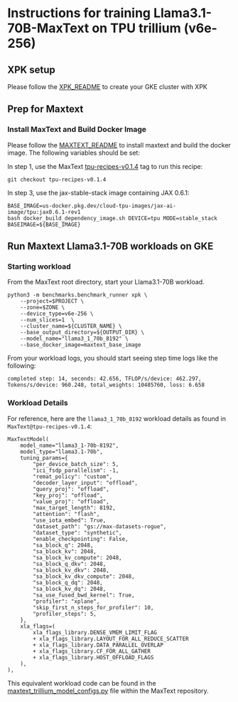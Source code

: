 # Instructions for training Llama3.1-70B-MaxText on TPU trillium (v6e-256)

## XPK setup
Please follow the [XPK_README](https://github.com/AI-Hypercomputer/tpu-recipes/blob/main/training/XPK_README.md) to create your GKE cluster with XPK

## Prep for Maxtext

### Install MaxText and Build Docker Image
Please follow the [MAXTEXT_README](https://github.com/AI-Hypercomputer/tpu-recipes/blob/main/training/MAXTEXT_README.md) to install maxtext and build the docker image. The following variables should be set:

In step 1, use the MaxText [tpu-recipes-v0.1.4](https://github.com/AI-Hypercomputer/maxtext/releases/tag/tpu-recipes-v0.1.4) tag to run this recipe:
```
git checkout tpu-recipes-v0.1.4
```

In step 3, use the jax-stable-stack image containing JAX 0.6.1:
```
BASE_IMAGE=us-docker.pkg.dev/cloud-tpu-images/jax-ai-image/tpu:jax0.6.1-rev1
bash docker_build_dependency_image.sh DEVICE=tpu MODE=stable_stack BASEIMAGE=${BASE_IMAGE}
```

## Run Maxtext Llama3.1-70B workloads on GKE

### Starting workload

From the MaxText root directory, start your Llama3.1-70B workload.
```
python3 -m benchmarks.benchmark_runner xpk \
    --project=$PROJECT \
    --zone=$ZONE \
    --device_type=v6e-256 \
    --num_slices=1  \
    --cluster_name=${CLUSTER_NAME} \
    --base_output_directory=${OUTPUT_DIR} \
    --model_name="llama3_1_70b_8192" \
    --base_docker_image=maxtext_base_image
```

From your workload logs, you should start seeing step time logs like the following:
```
completed step: 14, seconds: 42.656, TFLOP/s/device: 462.297, Tokens/s/device: 960.248, total_weights: 10485760, loss: 6.658
```

### Workload Details

For reference, here are the `llama3_1_70b_8192` workload details as found in `MaxText@tpu-recipes-v0.1.4`:

```
MaxTextModel(
    model_name="llama3_1-70b-8192",
    model_type="llama3.1-70b",
    tuning_params={
        "per_device_batch_size": 5,
        "ici_fsdp_parallelism": -1,
        "remat_policy": "custom",
        "decoder_layer_input": "offload",
        "query_proj": "offload",
        "key_proj": "offload",
        "value_proj": "offload",
        "max_target_length": 8192,
        "attention": "flash",
        "use_iota_embed": True,
        "dataset_path": "gs://max-datasets-rogue",
        "dataset_type": "synthetic",
        "enable_checkpointing": False,
        "sa_block_q": 2048,
        "sa_block_kv": 2048,
        "sa_block_kv_compute": 2048,
        "sa_block_q_dkv": 2048,
        "sa_block_kv_dkv": 2048,
        "sa_block_kv_dkv_compute": 2048,
        "sa_block_q_dq": 2048,
        "sa_block_kv_dq": 2048,
        "sa_use_fused_bwd_kernel": True,
        "profiler": "xplane",
        "skip_first_n_steps_for_profiler": 10,
        "profiler_steps": 5,
    },
    xla_flags=(
        xla_flags_library.DENSE_VMEM_LIMIT_FLAG
        + xla_flags_library.LAYOUT_FOR_ALL_REDUCE_SCATTER
        + xla_flags_library.DATA_PARALLEL_OVERLAP
        + xla_flags_library.CF_FOR_ALL_GATHER
        + xla_flags_library.HOST_OFFLOAD_FLAGS
    ),
),
```

This equivalent workload code can be found in the [maxtext_trillium_model_configs.py](https://github.com/AI-Hypercomputer/maxtext/blob/9f1820b472ef362e7b5c782fe1d6fda8a0943eff/benchmarks/maxtext_trillium_model_configs.py) file within the MaxText repository.